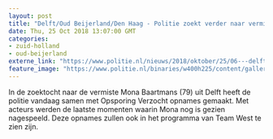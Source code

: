 ```yaml
---
layout: post
title: "Delft/Oud Beijerland/Den Haag - Politie zoekt verder naar vermiste Mona Baartmans"
date: Thu, 25 Oct 2018 13:07:00 GMT
categories: 
- zuid-holland 
- oud-beijerland 
externe_link: "https://www.politie.nl/nieuws/2018/oktober/25/06---delft-politie-zoekt-verder-naar-mona-baartmans.html"
feature_image: "https://www.politie.nl/binaries/w400h225/content/gallery/politie/nieuws/2018/oktober/06-dh/opnames-ov_oktober-2018.jpg"
---
```


In de zoektocht naar de vermiste Mona Baartmans (79) uit Delft heeft de politie vandaag samen met Opsporing Verzocht opnames gemaakt. Met acteurs werden de laatste momenten waarin Mona nog is gezien nagespeeld. Deze opnames zullen ook in het programma van Team West te zien zijn.
